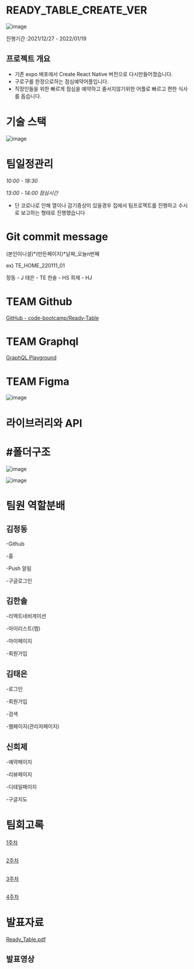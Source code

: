 # READY_TABLE_CREATE_VER

![image](https://user-images.githubusercontent.com/84891687/152631468-0b79b3d5-929e-463a-bb04-501400276ddf.png)

진행기간 :2021/12/27 - 2022/01/19

## 프로젝트 개요

- 기존 expo 배포에서 Create React Native 버전으로 다시만들어졌습니다.
- 구로구를 한정으로하는 점심예약어플입니다.
- 직장인들을 위한 빠르게 점심을 예약하고 줄서지않기위한 어플로 빠르고 편한 식사를 돕습니다.

# 기술 스택

![image](https://user-images.githubusercontent.com/84891687/152631709-a9de358b-ce07-476b-9f5b-62e8b28c7e97.png)

# 팀일정관리

_10:00 - 18:30_

_13:00 - 14:00 점심시간_

- 단 코로나로 인해 열이나 감기증상이 있을경우 집에서 팀프로젝트를 진행하고 수시로 보고하는 형태로 진행했습니다

# Git commit message

(본인이니셜)*(만든페이지)*날짜\_오늘n번째

ex) TE_HOME_220111_01

정동 - J
태은 - TE
한솔 - HS
희제 - HJ

# TEAM Github

[GitHub - code-bootcamp/Ready-Table](https://github.com/code-bootcamp/Ready-Table)

# TEAM Graphql

[GraphQL Playground](https://backend04-team.codebootcamp.co.kr/team01)

# TEAM Figma

![image](https://s3-us-west-2.amazonaws.com/secure.notion-static.com/7e191e1e-488f-4172-8ba5-e2e485869bdc/Untitled.png)

# 라이브러리와 API

# #폴더구조

![image](https://s3-us-west-2.amazonaws.com/secure.notion-static.com/9b87fd5f-aee3-4307-b5fd-0299fb900fe2/Untitled.png)

![image](https://s3-us-west-2.amazonaws.com/secure.notion-static.com/eb092a19-6fc5-4f92-be59-523fda31f63c/Untitled.png)

# 팀원 역할분배

## 김정동

-Github

-홈

-Push 알림

-구글로그인

## 김한솔

-리엑트네비게이션

-마이리스트(찜)

-마이페이지

-회원가입

## 김태은

-로그인

-회원가입

-검색

-웹페이지(관리자페이지)

## 신희제

-예약페이지

-리뷰페이지

-디테일페이지

-구글지도

# 팀회고록

[1주차](https://www.notion.so/1-6e70d45e7b94430f8fecaece9e94cd79)

##

[2주차](https://www.notion.so/2-438d732527d54042aef5a05f41725469)

##

[3주차](https://www.notion.so/3-1c56f4a55d144d35860ad697e7ff6474)

##

[4주차](https://veiled-wallflower-d6c.notion.site/4-91cd2533720b415aa412f77637a89243)

# 발표자료

[Ready_Table.pdf](https://drive.google.com/file/d/1N6DCFxIi9_xNNHFcGw-_f_igWtkTtKbz/view?usp=sharing)

## 발표영상
